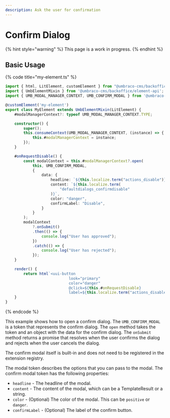 ```yaml
---
description: Ask the user for confirmation
---
```


# Confirm Dialog

{% hint style="warning" %}
This page is a work in progress.
{% endhint %}

## Basic Usage

{% code title="my-element.ts" %}
```typescript
import { html, LitElement, customElement } from "@umbraco-cms/backoffice/external/lit";
import { UmbElementMixin } from '@umbraco-cms/backoffice/element-api';
import { UMB_MODAL_MANAGER_CONTEXT, UMB_CONFIRM_MODAL } from '@umbraco-cms/backoffice/modal';

@customElement('my-element')
export class MyElement extends UmbElementMixin(LitElement) {
    #modalManagerContext?: typeof UMB_MODAL_MANAGER_CONTEXT.TYPE;

    constructor() {
        super();
        this.consumeContext(UMB_MODAL_MANAGER_CONTEXT, (instance) => {
            this.#modalManagerContext = instance;
        });
    }

    #onRequestDisable() {
        const modalContext = this.#modalManagerContext?.open(
            this, UMB_CONFIRM_MODAL,
            {
                data: {
                    headline: `${this.localize.term("actions_disable")}`,
                    content: `${this.localize.term(
                        "defaultdialogs_confirmdisable"
                    )}`,
                    color: "danger",
                    confirmLabel: "Disable",
                }
            }
        );
        modalContext
            ?.onSubmit()
            .then(() => {
                console.log("User has approved");
            })
            .catch(() => {
                console.log("User has rejected");
            });
    }

    render() {
        return html`<uui-button
                            look="primary"
                            color="danger"
                            @click=${this.#onRequestDisable}
                            label=${this.localize.term("actions_disable")}></uui-button>`;
    }
}
```
{% endcode %}

This example shows how to open a confirm dialog. The `UMB_CONFIRM_MODAL` is a token that represents the confirm dialog. The `open` method takes the token and an object with the data for the confirm dialog. The `onSubmit` method returns a promise that resolves when the user confirms the dialog and rejects when the user cancels the dialog.

The confirm modal itself is built-in and does not need to be registered in the extension registry.

The modal token describes the options that you can pass to the modal. The confirm modal token has the following properties:

* `headline` - The headline of the modal.
* `content` - The content of the modal, which can be a TemplateResult or a string.
* `color` - (Optional) The color of the modal. This can be `positive` or `danger`.
* `confirmLabel` - (Optional) The label of the confirm button.
